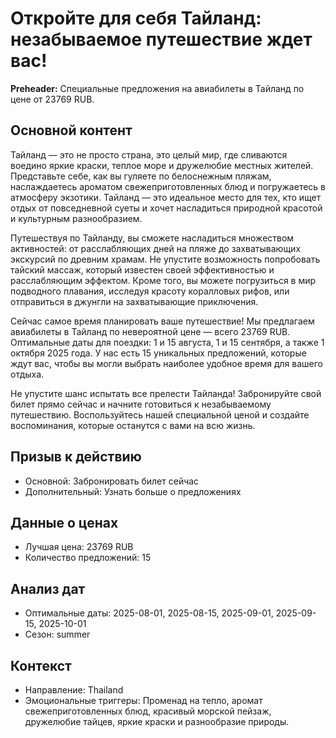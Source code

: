 # Откройте для себя Тайланд: незабываемое путешествие ждет вас!

**Preheader:** Специальные предложения на авиабилеты в Тайланд по цене от 23769 RUB.

## Основной контент

Тайланд — это не просто страна, это целый мир, где сливаются воедино яркие краски, теплое море и дружелюбие местных жителей. Представьте себе, как вы гуляете по белоснежным пляжам, наслаждаетесь ароматом свежеприготовленных блюд и погружаетесь в атмосферу экзотики. Тайланд — это идеальное место для тех, кто ищет отдых от повседневной суеты и хочет насладиться природной красотой и культурным разнообразием.

Путешествуя по Тайланду, вы сможете насладиться множеством активностей: от расслабляющих дней на пляже до захватывающих экскурсий по древним храмам. Не упустите возможность попробовать тайский массаж, который известен своей эффективностью и расслабляющим эффектом. Кроме того, вы можете погрузиться в мир подводного плавания, исследуя красоту коралловых рифов, или отправиться в джунгли на захватывающие приключения.

Сейчас самое время планировать ваше путешествие! Мы предлагаем авиабилеты в Тайланд по невероятной цене — всего 23769 RUB. Оптимальные даты для поездки: 1 и 15 августа, 1 и 15 сентября, а также 1 октября 2025 года. У нас есть 15 уникальных предложений, которые ждут вас, чтобы вы могли выбрать наиболее удобное время для вашего отдыха.

Не упустите шанс испытать все прелести Тайланда! Забронируйте свой билет прямо сейчас и начните готовиться к незабываемому путешествию. Воспользуйтесь нашей специальной ценой и создайте воспоминания, которые останутся с вами на всю жизнь.

## Призыв к действию

- Основной: Забронировать билет сейчас
- Дополнительный: Узнать больше о предложениях

## Данные о ценах

- Лучшая цена: 23769 RUB
- Количество предложений: 15

## Анализ дат

- Оптимальные даты: 2025-08-01, 2025-08-15, 2025-09-01, 2025-09-15, 2025-10-01
- Сезон: summer

## Контекст

- Направление: Thailand
- Эмоциональные триггеры: Променад на тепло, аромат свежеприготовленных блюд, красивый морской пейзаж, дружелюбие тайцев, яркие краски и разнообразие природы.
